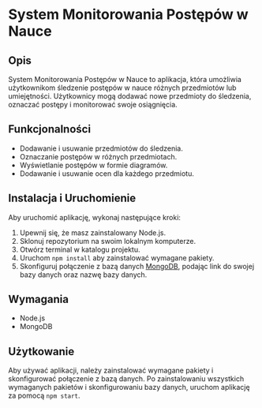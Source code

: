 # System Monitorowania Postępów w Nauce

## Opis

System Monitorowania Postępów w Nauce to aplikacja, która umożliwia użytkownikom śledzenie postępów w nauce różnych przedmiotów lub umiejętności. Użytkownicy mogą dodawać nowe przedmioty do śledzenia, oznaczać postępy i monitorować swoje osiągnięcia.

## Funkcjonalności

- Dodawanie i usuwanie przedmiotów do śledzenia.
- Oznaczanie postępów w różnych przedmiotach.
- Wyświetlanie postępów w formie diagramów.
- Dodawanie i usuwanie ocen dla każdego przedmiotu.

## Instalacja i Uruchomienie

Aby uruchomić aplikację, wykonaj następujące kroki:

1. Upewnij się, że masz zainstalowany Node.js.
2. Sklonuj repozytorium na swoim lokalnym komputerze.
3. Otwórz terminal w katalogu projektu.
4. Uruchom `npm install` aby zainstalować wymagane pakiety.
5. Skonfiguruj połączenie z bazą danych <a href='https://www.mongodb.com/products/platform/cloud' target="_blank">MongoDB</a>, podając link do swojej bazy danych oraz nazwę bazy danych. 

## Wymagania

- Node.js
- MongoDB

## Użytkowanie

Aby używać aplikacji, należy zainstalować wymagane pakiety i skonfigurować połączenie z bazą danych. Po zainstalowaniu wszystkich wymaganych pakietów i skonfigurowaniu bazy danych, uruchom aplikację za pomocą `npm start`.

